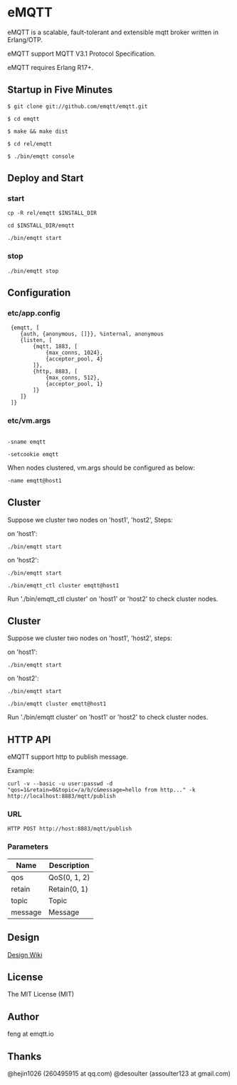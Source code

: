 # eMQTT

eMQTT is a scalable, fault-tolerant and extensible mqtt broker written in Erlang/OTP.

eMQTT support MQTT V3.1 Protocol Specification.

eMQTT requires Erlang R17+.

## Startup in Five Minutes

```
$ git clone git://github.com/emqtt/emqtt.git

$ cd emqtt

$ make && make dist

$ cd rel/emqtt

$ ./bin/emqtt console
```

## Deploy and Start

### start

```
cp -R rel/emqtt $INSTALL_DIR

cd $INSTALL_DIR/emqtt

./bin/emqtt start

```

### stop

```
./bin/emqtt stop

```

## Configuration

### etc/app.config

```
 {emqtt, [
    {auth, {anonymous, []}}, %internal, anonymous
    {listen, [
        {mqtt, 1883, [
            {max_conns, 1024},
            {acceptor_pool, 4}
        ]},
        {http, 8883, [
            {max_conns, 512},
            {acceptor_pool, 1}
        ]}
    ]}
 ]}

```

### etc/vm.args

```

-sname emqtt

-setcookie emqtt

```

When nodes clustered, vm.args should be configured as below:

```
-name emqtt@host1
```

## Cluster

Suppose we cluster two nodes on 'host1', 'host2', Steps:

on 'host1':

```
./bin/emqtt start
```

on 'host2':

```
./bin/emqtt start

./bin/emqtt_ctl cluster emqtt@host1
```

Run './bin/emqtt_ctl cluster' on 'host1' or 'host2' to check cluster nodes.

## Cluster

Suppose we cluster two nodes on 'host1', 'host2', steps:

on 'host1':

```
./bin/emqtt start
```

on 'host2':

```
./bin/emqtt start

./bin/emqtt cluster emqtt@host1
```

Run './bin/emqtt cluster' on 'host1' or 'host2' to check cluster nodes.

## HTTP API

eMQTT support http to publish message.

Example:

```
curl -v --basic -u user:passwd -d "qos=1&retain=0&topic=/a/b/c&message=hello from http..." -k http://localhost:8883/mqtt/publish
```

### URL

```
HTTP POST http://host:8883/mqtt/publish
```

### Parameters

Name    |  Description
--------|---------------
qos     |  QoS(0, 1, 2)
retain  |  Retain(0, 1)
topic   |  Topic
message |  Message

## Design

[Design Wiki](https://github.com/emqtt/emqtt/wiki)

## License

The MIT License (MIT)

## Author

feng at emqtt.io

## Thanks

@hejin1026 (260495915 at qq.com)
@desoulter (assoulter123 at gmail.com)

